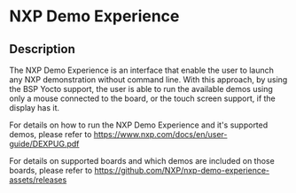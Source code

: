 # NXP Demo Experience

## Description

The NXP Demo Experience is an interface that enable the user to launch any NXP demonstration without command line. With this approach, by using the BSP Yocto support, the user is able to run the available demos using only a mouse connected to the board, or the touch screen support, if the display has it. 

For details on how to run the NXP Demo Experience and it's supported demos, please refer to https://www.nxp.com/docs/en/user-guide/DEXPUG.pdf

For details on supported boards and which demos are included on those boards, please refer to https://github.com/NXP/nxp-demo-experience-assets/releases
